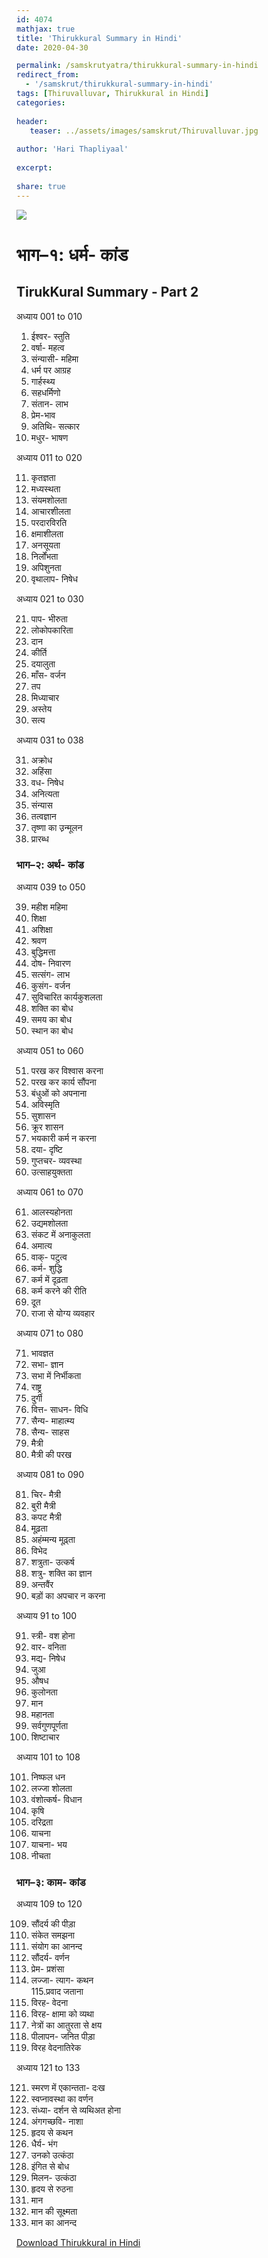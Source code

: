 ```yaml
---    
id: 4074    
mathjax: true    
title: 'Thirukkural Summary in Hindi'    
date: 2020-04-30    

permalink: /samskrutyatra/thirukkural-summary-in-hindi
redirect_from: 
  - '/samskrut/thirukkural-summary-in-hindi'
tags: [Thiruvalluvar, Thirukkural in Hindi]        
categories:    
    
header:    
   teaser: ../assets/images/samskrut/Thiruvalluvar.jpg    
    
author: 'Hari Thapliyaal'    
    
excerpt:    
    
share: true    
---    
```

    
![](../assets/images/samskrut/Thiruvalluvar.jpg)    
    
   
    
# **भाग–१: धर्म- कांड** 

## TirukKural Summary - Part 2   
    
अध्याय 001 to 010    
1. ईश्वर- स्तुति    
2. वर्षा- महत्व    
3. संन्यासी- महिमा    
4. धर्म पर आग्रह    
5. गार्हस्थ्य    
6. सहधर्मिणो    
7. संतान- लाभ    
8. प्रेम-भाव    
9. अतिथि- सत्कार    
10. मधुर- भाषण    
    
अध्याय 011 to 020    
    
11. कृतज्ञता    
12. मध्यस्थता    
13. संयमशोलता    
14. आचारशीलता    
15. परदारविरति    
16. क्षमाशीलता    
17. अनसूयता    
18. निर्लोंभता    
19. अपिशुनता    
20. वृथालाप- निषेध    
    
अध्याय 021 to 030    
    
21. पाप- भीरुता    
22. लोकोपकारिता    
23. दान    
24. कीर्ति    
25. दयालुता    
26. माँस- वर्जन    
27. तप    
28. मिध्याचार    
29. अस्तेय    
30. सत्य    
    
अध्याय 031 to 038    
    
31. अक्रोध    
32. अहिंसा    
33. वध- निषेध    
34. अनित्यता    
35. संन्यास    
36. तत्वज्ञान    
37. तृष्णा का उ़न्मूलन    
38. प्रारब्ध    
    
### **भाग–२: अर्थ- कांड**    
    
अध्याय 039 to 050    
    
39. महीश महिमा    
40. शिक्षा    
41. अशिक्षा    
42. श्रवण    
43. बुद्धिमत्ता    
44. दोष- निवारण    
45. सत्संग- लाभ    
46. कुसंग- वर्जन    
47. सुविचारित कार्यकुशलता    
48. शक्ति का बोध    
49. समय का बोध    
50. स्थान का बोध    
    
अध्याय 051 to 060    
    
51. परख कर विश्वास करना    
52. परख कर कार्य सौंपना    
53. बंधुओं को अपनाना    
54. अविस्मृति    
55. सुशासन    
56. क्रूर शासन    
57. भयकारी कर्म न करना    
58. दया- दृष्टि    
59. गुप्तचर- व्यवस्था    
60. उत्साहयुक्तता    
    
अध्याय 061 to 070    
    
61. आलस्यहोनता    
62. उद्यमशोलता    
63. संकट में अनाकुलता    
64. अमात्य    
65. वाक्- पटुत्व    
66. कर्म- शुद्धि    
67. कर्म में दृढ़ता    
68. कर्म करने की रीति    
69. दूत    
70. राजा से योग्य व्यवहार    
    
अध्याय 071 to 080    
    
71. भावज्ञत    
72. सभा- ज्ञान    
73. सभा में निर्भीकता    
74. राष्ट्र    
75. दुर्गी    
76. वित्त- साधन- विधि    
77. सैन्य- माहात्म्य    
78. सैन्य- साहस    
79. मैत्री    
80. मैत्री की परख    
    
अध्याय 081 to 090    
    
81. चिर- मैत्री    
82. बुरी मैत्री    
83. कपट मैत्री    
84. मूढ़ता    
85. अहंम्मन्य मूढ़्ता    
86. विभेद    
87. शत्रुता- उत्कर्ष    
88. शत्रु- शक्ति का ज्ञान    
89. अन्तवैंर    
90. बड़ों का अपचार न करना    
    
अध्याय 91 to 100    
    
91. स्त्री- वश होना    
92. वार- वनिता    
93. मद्य- निषेध    
94. जुआ    
95. औषध    
96. कुलोनता    
97. मान    
98. महानता    
99. सर्वगुणपूर्णता    
100. शिष्टाचार    
    
अध्याय 101 to 108    
    
101. निष्फल धन    
102. लज्जा शोलता    
103. वंशोत्कर्ष- विधान    
104. कृषि    
105. दरिद्रता    
106. याचना    
107. याचना- भय    
108. नीचता    
    
### **भाग–३: काम- कांड**    
    
अध्याय 109 to 120    
    
109. सौंदर्य की पीड़ा    
110. संकेत समझना    
111. संयोग का आनन्द    
112. सौंदर्य- वर्णन    
113. प्रेम- प्रशंसा    
114. लज्जा- त्याग- कथन    
115.प्रवाद जताना    
116. विरह- वेदना    
117. विरह- क्षामा को व्यथा    
118. नेत्रों का आतुरता से क्षय    
119. पीलापन- जनित पीड़ा    
120. विरह वेदनातिरेक    
    
अध्याय 121 to 133    
    
121. स्मरण में एकान्तता- दःख    
122. स्वप्नावस्था का वर्णन    
123. संध्या- दर्शन से व्यथिअत होना    
124. अंगगच्छवि- नाशा    
125. हृदय से कथन    
126. धैर्य- भंग    
127. उनको उत्कंठा    
128. इंगित से बोध    
129. मिलन- उत्कंठा    
130. हृदय से रुठना    
131. मान    
132. मान की सूक्ष्मता    
133. मान का आनन्द    

[Download Thirukkural in Hindi](../assets/images/wiapost/Thirukkural-in-Hindi.pdf)    
    
